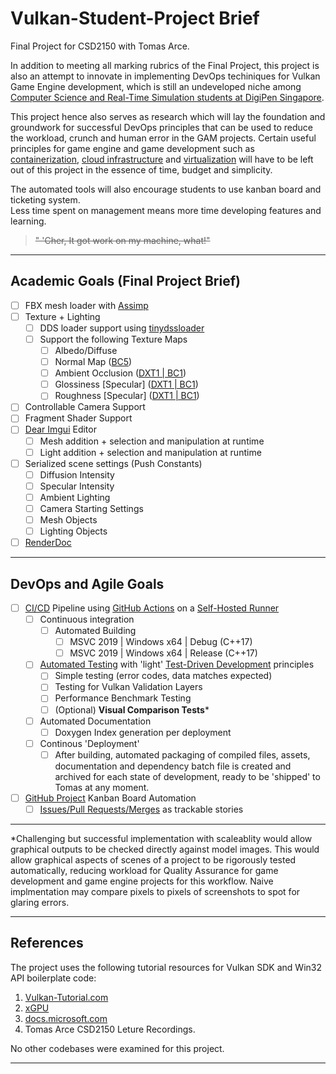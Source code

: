 # Vulkan-Student-Project Brief
Final Project for CSD2150 with Tomas Arce. 


In addition to meeting all marking rubrics of the Final Project, this project is also an attempt to innovate in implementing DevOps techiniques for Vulkan Game Engine development, which is still an undeveloped niche among [Computer Science and Real-Time Simulation students at DigiPen Singapore](https://www.digipen.edu.sg/academics/computer-science-degrees/bs-in-computer-science-in-real-time-interactive-simulation). 

This project hence also serves as research which will lay the foundation and groundwork for successful DevOps principles that can be used to reduce the workload, crunch and human error in the GAM projects. Certain useful principles for game engine and game development such as [containerization](https://www.redhat.com/en/topics/cloud-native-apps/what-is-containerization), [cloud infrastructure](https://www.redhat.com/en/topics/cloud-computing/what-is-cloud-infrastructure) and [virtualization](https://www.xenonstack.com/insights/virtualization-in-devops/) will have to be left out of this project in the essence of time, budget and simplicity.

The automated tools will also encourage students to use kanban board and ticketing system.  
Less time spent on management means more time developing features and learning.

>~~" 'Cher, It got work on my machine, what!"~~


---

Academic Goals  (Final Project Brief)
---


 - [ ] FBX  mesh loader with [Assimp](https://github.com/assimp/assimp)
 - [ ] Texture + Lighting
	 - [ ] DDS loader support using [tinydssloader](https://github.com/benikabocha/tinyddsloader)
	 - [ ] Support the following Texture Maps
		 - [ ] Albedo/Diffuse
		 - [ ] Normal Map ([BC5](https://docs.microsoft.com/en-us/windows/win32/direct3d10/d3d10-graphics-programming-guide-resources-block-compression))
		 - [ ] Ambient Occlusion ([DXT1 | BC1](https://docs.microsoft.com/en-us/windows/win32/direct3d11/texture-block-compression-in-direct3d-11))
		 - [ ] Glossiness [Specular] ([DXT1 | BC1](https://docs.microsoft.com/en-us/windows/win32/direct3d11/texture-block-compression-in-direct3d-11))
		 - [ ] Roughness [Specular] ([DXT1 | BC1](https://docs.microsoft.com/en-us/windows/win32/direct3d11/texture-block-compression-in-direct3d-11))
 - [ ] Controllable Camera Support
 - [ ] Fragment Shader Support
 - [ ] [Dear Imgui](https://github.com/ocornut/imgui) Editor 
	 - [ ] Mesh addition + selection and manipulation at runtime
	 - [ ] Light addition + selection and manipulation at runtime
 - [ ] Serialized scene settings (Push Constants)
	 - [ ] Diffusion Intensity
	 - [ ] Specular Intensity
	 - [ ] Ambient Lighting
	 - [ ] Camera Starting Settings
	 - [ ] Mesh Objects
	 - [ ] Lighting Objects
 - [ ] [RenderDoc](https://renderdoc.org/)
---

DevOps and Agile Goals
--

 - [ ] [CI/CD](https://www.atlassian.com/continuous-delivery/principles/continuous-integration-vs-delivery-vs-deployment) Pipeline using [GitHub Actions](https://github.com/features/actions) on a [Self-Hosted Runner](https://docs.github.com/en/actions/hosting-your-own-runners/about-self-hosted-runners)
	 - [ ] Continuous integration 
		 - [ ] Automated Building
			 - [ ] MSVC 2019 | Windows x64 | Debug (C++17)
			 - [ ] MSVC 2019 | Windows x64 | Release (C++17)
	 - [ ]  [Automated Testing](https://www.atlassian.com/devops/devops-tools/test-automation) with 'light' [Test-Driven Development](https://medium.com/swlh/revisiting-test-driven-development-for-a-devops-world-401f1f8d3275) principles
		 - [ ] Simple testing (error codes, data matches expected)
		 - [ ] Testing for Vulkan Validation Layers
		 - [ ] Performance Benchmark Testing
		 - [ ] (Optional) **Visual Comparison Tests***
	 - [ ] Automated Documentation
		 - [ ] Doxygen Index generation per deployment
	 - [ ] Continous 'Deployment'
		 - [ ] After building, automated packaging of compiled files, assets, documentation and dependency batch file is created and archived for each state of development, ready to be 'shipped' to Tomas at any moment.
- [ ] [GitHub Project](https://docs.github.com/en/issues/organizing-your-work-with-project-boards/managing-project-boards/about-project-boards) Kanban Board Automation
	- [ ] [Issues/Pull Requests/Merges](https://docs.github.com/en/issues/tracking-your-work-with-issues/about-issues) as trackable stories
---
*Challenging but successful implementation with scaleablity would allow graphical outputs to be checked directly against model images. This would allow graphical aspects of scenes of a project to be rigorously tested automatically, reducing workload for Quality Assurance for game development and game engine projects for this workflow. Naive implmentation may compare pixels to pixels of screenshots to spot for glaring errors.



---

References
---
The project uses the following tutorial resources for Vulkan SDK and Win32 API boilerplate code:

1. [Vulkan-Tutorial.com](https://vulkan-tutorial.com/Introduction)
2. [xGPU](https://github.com/LIONant-depot/xGPU)
3. [docs.microsoft.com](https://docs.microsoft.com/en-us/windows/win32/api/)
4. Tomas Arce CSD2150 Leture Recordings.

No other codebases were examined for this project.

---
